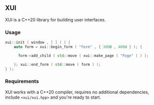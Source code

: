 ## XUI
  XUI is a C++20 library for building user interfaces.
  
### Usage
```cpp
xui::init ( window , [ ] ( ) { 
    auto form = xui::begin_form ( "Form" , { 300U , 400U } ); {

      form->add_child ( std::move ( xui::make_page ( "Page" ) ) );

    }; xui::end_form ( std::move ( form ) );
} );
```

### Requirements
XUI works with a C++20 compiler, requires no additional dependencies, include `<xui/xui.hpp>` and you're ready to start.

